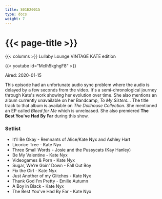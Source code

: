 ```yaml
---
title: S01E20015
type: docs
weight: 7
---
```


# {{< page-title >}}

{{< columns >}}
Lullaby Lounge VINTAGE KATE edition

{{< youtube id="McIh5kghgF8" >}}

Aired: 2020-01-15

This episode had an unfortunate audio sync problem where the audio is delayed by a few seconds from the video.  It's a semi-chronological journey through Kate's work showing her evolution over time.  She also mentions an album currently unavailable on her Bandcamp, <i>To My Sisters...</i>  The title track to that album is available on <i>The Dollhouse Collection</i>.  She mentioned an EP called <i>Bleed for Me</i> which is unreleased.  She also premiered <b>The Best You've Had By Far</b> during this show.

### Setlist
* It'll Be Okay - Remnants of Alice/Kate Nyx and Ashley Hart
* Licorice Tree - Kate Nyx
* Three Small Words - Josie and the Pussycats (Kay Hanley)
* Be My Valentine - Kate Nyx
* Videogames & Porn - Kate Nyx
* Sugar, We're Goin' Down - Fall Out Boy
* Fix the Girl - Kate Nyx
* Just Another of my Glitches - Kate Nyx
* Thank God I'm Pretty - Emilie Autumn
* A Boy in Black - Kate Nyx
* The Best You've Had By Far - Kate Nyx
